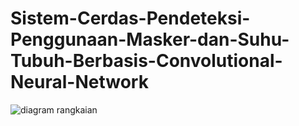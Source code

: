 # Sistem-Cerdas-Pendeteksi-Penggunaan-Masker-dan-Suhu-Tubuh-Berbasis-Convolutional-Neural-Network
![diagram rangkaian](https://github.com/Muhammadhidayatullahaspar/Sistem-Cerdas-Pendeteksi-Penggunaan-Masker-dan-Suhu-Tubuh-Berbasis-Convolutional-Neural-Network/assets/100209360/a3f93878-fad6-48fd-b985-90eeab50d0d4)
